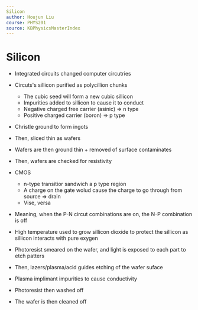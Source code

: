 ```yaml
---
Silicon
author: Houjun Liu
course: PHYS201
source: KBPhysicsMasterIndex
---
```


# Silicon
- Integrated circuits changed computer circutries
- Circuts's sillicon purified as polycillion chunks
	- The cubic seed will form a new cubic sillicon
	- Impurities added to sillicon to cause it to conduct
	- Negative charged free carrier (asinic) => n type
	- Positive charged carrier  (boron) => p type
- Christle ground to form ingots
- Then, sliced thin as wafers
- Wafers are then ground thin + removed of surface contaminates
- Then, wafers are checked for resistivity

-   CMOS
	-  n-type transitior sandwich a p type region
	-  A charge on the gate wolud cause the charge to go through from source => drain
	- Vise, versa
- Meaning, when the P-N circut combinations are on, the N-P combination is off   
- High temperature used to grow sillicon dioxide to protect the sillicon as sillicon interacts with pure exygen
- Photoresist smeared on the wafer, and light is exposed to each part to etch patters
- Then, lazers/plasma/acid guides etching of the wafer suface
- Plasma implimant impurities to cause conductivity
- Photoresist then washed off
- The wafer is then cleaned off
